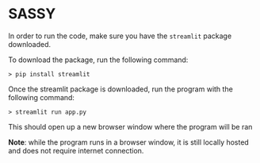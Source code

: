 # SASSY

In order to run the code, make sure you have the `streamlit` package downloaded.

To download the package, run the following command:
```console
> pip install streamlit
```

Once the streamlit package is downloaded, run the program with the following command:
```console
> streamlit run app.py
```

This should open up a new browser window where the program will be ran

**Note**: while the program runs in a browser window, it is still locally hosted and does not require internet connection.